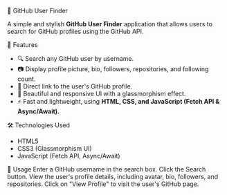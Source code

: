 🚀 GitHub User Finder

A simple and stylish **GitHub User Finder** application that allows users to search for GitHub profiles using the GitHub API.

🎯 Features
- 🔍 Search any GitHub user by username.
- 📷 Display profile picture, bio, followers, repositories, and following count.
- 🔗 Direct link to the user's GitHub profile.
- 🎨 Beautiful and responsive UI with a glassmorphism effect.
- ⚡ Fast and lightweight, using **HTML, CSS, and JavaScript (Fetch API & Async/Await).**


🛠️ Technologies Used
- HTML5
- CSS3 (Glassmorphism UI)
- JavaScript (Fetch API, Async/Await)

🚀 Usage
Enter a GitHub username in the search box.
Click the Search button.
View the user's profile details, including avatar, bio, followers, and repositories.
Click on "View Profile" to visit the user's GitHub page.

